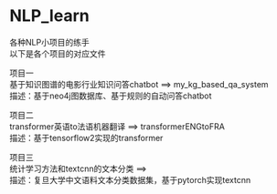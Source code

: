 # NLP_learn
各种NLP小项目的练手  
以下是各个项目的对应文件  
  
项目一  
基于知识图谱的电影行业知识问答chatbot ==> my_kg_based_qa_system  
描述：基于neo4j图数据库、基于规则的自动问答chatbot  
  
项目二  
transformer英语to法语机器翻译 ==> transformerENGtoFRA  
描述：基于tensorflow2实现的transformer  

项目三  
统计学习方法和textcnn的文本分类 ==>  
描述：复旦大学中文语料文本分类数据集，基于pytorch实现textcnn  
